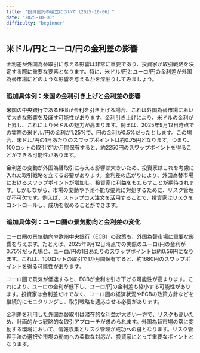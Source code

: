 ```yaml
---
title: "投資信託の積立について（2025-10-06）"
date: "2025-10-06"
difficulty: "beginner"
---
```


## 米ドル/円とユーロ/円の金利差の影響

金利差が外国為替取引に与える影響は非常に重要であり、投資家が取引戦略を決定する際に重要な要素となります。特に、米ドル/円とユーロ/円の金利差が外国為替市場にどのような影響を与えるかを深堀りしてみましょう。

### 追加具体例：米国の金利引き上げと金利差の影響

米国の中央銀行であるFRBが金利を引き上げる場合、これは外国為替市場において大きな影響を及ぼす可能性があります。金利引き上げにより、米ドルの金利が上昇し、これにより米ドルの魅力が高まります。例えば、2025年9月12日時点での実際の米ドル/円の金利が1.25%で、円の金利が0.5%だったとします。この場合、米ドル/円の1日あたりのスワップポイントは約0.75円となります。つまり、100ロットの取引で1か月間保有すると、約2250円のスワップポイントを得ることができる可能性があります。

金利差の変動が外国為替取引に与える影響は大きいため、投資家はこれを考慮に入れた取引戦略を立てる必要があります。金利差の広がりにより、外国為替市場におけるスワップポイントが増加し、投資家に利益をもたらすことが期待されます。しかしながら、市場の変動や予測不能な要素に対処するために、リスク管理が不可欠です。例えば、ストップロス注文を活用することで、投資家はリスクをコントロールし、成功を収めることができます。

### 追加具体例：ユーロ圏の景気動向と金利差の変化

ユーロ圏の景気動向や欧州中央銀行（ECB）の政策も、外国為替市場に重要な影響を与えます。たとえば、2025年9月12日時点での実際のユーロ/円の金利が0.75%だった場合、ユーロ/円の1日あたりのスワップポイントは約0.56円になります。これは、100ロットの取引で1か月間保有すると、約1680円のスワップポイントを得る可能性があります。

ユーロ圏で景気が低迷すると、ECBが金利を引き下げる可能性が高まります。これにより、ユーロの金利が低下し、ユーロ/円の金利差も縮小する可能性があります。投資家は金利差だけでなく、ユーロ圏の経済状況やECBの政策方針などを継続的にモニタリングし、取引戦略を適応させる必要があります。

金利差を利用した外国為替取引は潜在的な利益が大きい一方で、リスクも高いため、計画的かつ戦略的な取引アプローチが求められます。外国為替市場の常に変動する環境において、情報収集とリスク管理が成功への鍵となります。リスク管理手法の選択や市場の動向への柔軟な対応が、投資家にとって重要なポイントとなります。
